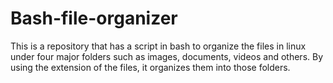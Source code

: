 # Bash-file-organizer

This is a repository that has a script in bash to organize the files in linux under four major folders such as images, documents, videos and others.
By using the extension of the files, it organizes them into those folders.
